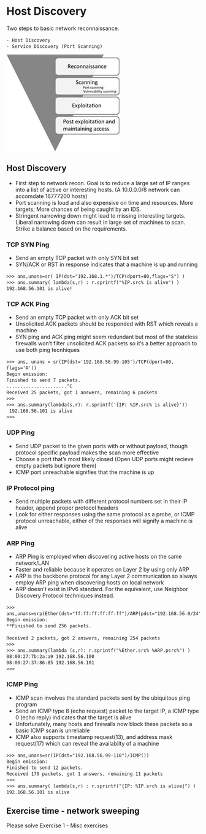 # Host Discovery

Two steps to basic network reconnaissance.

    - Host Discovery
    - Service Discovery (Port Scanning)

![pentesting-phases](../imgs/pentest_phases.jpg)

## Host Discovery

- First step to network recon. Goal is to reduce a large set of IP ranges into a list of active or interesting hosts. (A 10.0.0.0/8 network can accomdate 16777200 hosts)
- Port scanning is loud and also expensive on time and resources. More targets; More chances of being caught by an IDS.
- Stringent narrowing down might lead to missing interesting targets. Liberal narrowing down can result in large set of machines to scan. Strike a balance based on the requirements.

### TCP SYN Ping

- Send an empty TCP packet with only SYN bit set
- SYN/ACK or RST in response indicates that a machine is up and running

```
>>> ans,unans=sr( IP(dst="192.168.1.*")/TCP(dport=80,flags="S") )
>>> ans.summary( lambda(s,r) : r.sprintf("%IP.src% is alive") )
192.168.56.101 is alive!
```

### TCP ACK Ping

- Send an empty TCP packet with only ACK bit set
- Unsolicited ACK packets should be responded with RST which reveals a machine
- SYN ping and ACK ping might seem redundant but most of the stateless firewalls won’t filter unsolicited ACK packets so it’s a better approach to use both ping tecnhiques

```
>>> ans, unans = sr(IP(dst='192.168.56.99-105')/TCP(dport=80, flags='A'))
Begin emission:
Finished to send 7 packets.
......................^C
Received 25 packets, got 1 answers, remaining 6 packets
>>> 
>>> ans.summary(lambda(s,r): r.sprintf('{IP: %IP.src% is alive}'))
 192.168.56.101 is alive
>>> 
```

### UDP Ping

- Send UDP packet to the given ports with or without payload, though protocol specific payload makes the scan more effective
- Choose a port that’s most likely closed (Open UDP ports might recieve empty packets but ignore them)
- ICMP port unreachable signifies that the machine is up

### IP Protocol ping

- Send multiple packets with different protocol numbers set in their IP header, append proper protocol headers
- Look for either responses using the same protocol as a probe, or ICMP protocol unreachable, either of the responses will signify a machine is alive

### ARP Ping

- ARP Ping is employed when discovering active hosts on the same network/LAN
- Faster and reliable because it operates on Layer 2 by using only ARP
- ARP is the backbone protocol for any Layer 2 communication so always employ ARP ping when discovering hosts on local network
- ARP doesn’t exist in IPv6 standard. For the equivalent, use Neighbor Discovery Protocol techniques instead.

```
>>> ans,unans=srp(Ether(dst="ff:ff:ff:ff:ff:ff")/ARP(pdst="192.168.56.0/24"),timeout=2)
Begin emission:
**Finished to send 256 packets.

Received 2 packets, got 2 answers, remaining 254 packets
>>> 
>>> ans.summary(lambda (s,r): r.sprintf("%Ether.src% %ARP.psrc%") )
08:00:27:7b:2a:a9 192.168.56.100
08:00:27:37:86:85 192.168.56.101
>>> 
```

### ICMP Ping

- ICMP scan involves the standard packets sent by the ubiquitous ping program
- Send an ICMP type 8 (echo request) packet to the target IP, a ICMP type 0 (echo reply) indicates that the target is alive
- Unfortunately, many hosts and firewalls now block these packets so a basic ICMP scan is unreliable
- ICMP also supports timestamp request(13), and address mask request(17) which can reveal the availabilty of a machine

```
>>> ans,unans=sr(IP(dst="192.168.56.99-110")/ICMP())
Begin emission:
Finished to send 12 packets.
Received 170 packets, got 1 answers, remaining 11 packets
>>> 
>>> ans.summary( lambda(s,r) : r.sprintf("{IP: %IP.src% is alive}") )
192.168.56.101 is alive
```

## Exercise time - network sweeping

Please solve Exercise 1 - Misc exercises
